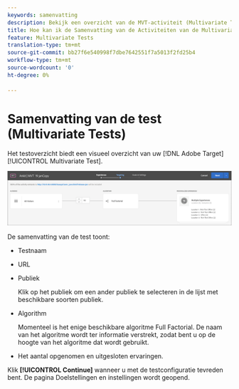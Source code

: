 ```yaml
---
keywords: samenvatting
description: Bekijk een overzicht van de MVT-activiteit (Multivariate Test) met een visueel overzicht van uw MVT-activiteit in Adobe Target.
title: Hoe kan ik de Samenvatting van de Activiteiten van de Multivariate Test (MVT) bekijken?
feature: Multivariate Tests
translation-type: tm+mt
source-git-commit: bb27f6e540998f7dbe7642551f7a5013f2fd25b4
workflow-type: tm+mt
source-wordcount: '0'
ht-degree: 0%

---
```



# Samenvatting van de test (Multivariate Tests)

Het testoverzicht biedt een visueel overzicht van uw [!DNL Adobe Target] [!UICONTROL Multivariate Test].

![Overzicht van testen, dialoogvenster](/help/c-activities/c-multivariate-testing/t-create-multivariate-test/assets/summary2new.png)

De samenvatting van de test toont:

* Testnaam
* URL
* Publiek

   Klik op het publiek om een ander publiek te selecteren in de lijst met beschikbare soorten publiek.
* Algorithm

   Momenteel is het enige beschikbare algoritme Full Factorial. De naam van het algoritme wordt ter informatie verstrekt, zodat bent u op de hoogte van het algoritme dat wordt gebruikt.
* Het aantal opgenomen en uitgesloten ervaringen.

Klik **[!UICONTROL Continue]** wanneer u met de testconfiguratie tevreden bent. De pagina Doelstellingen en instellingen wordt geopend.
